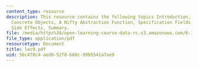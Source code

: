 ```yaml
---
content_type: resource
description: This resource contains the following topics Introduction, Abstract and
  Concrete Objects, A Nifty Abstraction Function, Specification Fields, Benevolent
  Side Effects, Summary.
file: /media/https%3A/open-learning-course-data-rc.s3.amazonaws.com/6-170-laboratory-in-software-engineering-fall-2005/5bc4f8c4aed052f8b68c99b5541a7ae9_lec9.pdf
file_type: application/pdf
resourcetype: Document
title: lec9.pdf
uid: 5bc4f8c4-aed0-52f8-b68c-99b5541a7ae9
---
```

